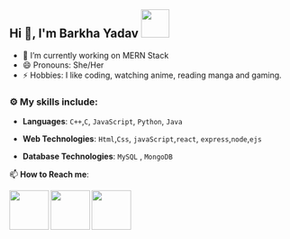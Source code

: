 ## Hi 👋, I'm Barkha Yadav <img src="https://media4.giphy.com/media/PgnpGT8tJsWfNabS8d/giphy.gif" width="50"> 

- 🔭 I’m currently working on MERN Stack
- 😄 Pronouns: She/Her
- ⚡ Hobbies: I like coding, watching anime, reading manga and gaming.

### :gear: My skills include:

- **Languages**: `C++`,`C`, `JavaScript`, `Python`, `Java`

- **Web Technologies**: `Html`,`Css`, `javaScript`,`react`, `express`,`node`,`ejs`

- **Database Technologies**: `MySQL` , `MongoDB`

📫 **How to Reach me**: 
 
<a href="https://www.linkedin.com/in/barkha-yadav-727472212/?originalSubdomain=in">
  <img align="left" width=70px src="https://img.icons8.com/clouds/100/000000/linkedin.png"/>
</a>
  <a href="https://twitter.com/barkhayadav125">
  <img align="left" width=70px src="https://i.pinimg.com/originals/2d/56/d9/2d56d904b055625cc83afae9db3b7f57.png"/>
</a>
<a href="mailto:barkhayadav125@gmail.com">
  <img align="left" width=70px src="https://img.icons8.com/clouds/100/000000/gmail.png"/>
</a></br>

